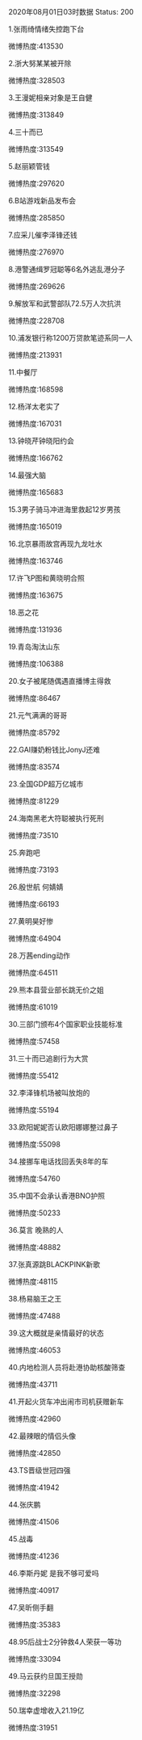 2020年08月01日03时数据
Status: 200

1.张雨绮情绪失控跑下台

微博热度:413530

2.浙大努某某被开除

微博热度:328503

3.王漫妮相亲对象是王自健

微博热度:313849

4.三十而已

微博热度:313549

5.赵丽颖管钱

微博热度:297620

6.B站游戏新品发布会

微博热度:285850

7.应采儿催李泽锋还钱

微博热度:276970

8.港警通缉罗冠聪等6名外逃乱港分子

微博热度:269626

9.解放军和武警部队72.5万人次抗洪

微博热度:228708

10.浦发银行称1200万贷款笔迹系同一人

微博热度:213931

11.中餐厅

微博热度:168598

12.杨洋太老实了

微博热度:167031

13.钟晓芹钟晓阳约会

微博热度:166762

14.最强大脑

微博热度:165683

15.3男子骑马冲进海里救起12岁男孩

微博热度:165019

16.北京暴雨故宫再现九龙吐水

微博热度:163746

17.许飞P图和黄晓明合照

微博热度:163675

18.恶之花

微博热度:131936

19.青岛淘汰山东

微博热度:106388

20.女子被尾随偶遇直播博主得救

微博热度:86467

21.元气满满的哥哥

微博热度:85792

22.GAI赚奶粉钱比JonyJ还难

微博热度:83574

23.全国GDP超万亿城市

微博热度:81229

24.海南黑老大符聪被执行死刑

微博热度:73510

25.奔跑吧

微博热度:73193

26.殷世航 何婧婧

微博热度:66193

27.黄明昊好惨

微博热度:64904

28.万茜ending动作

微博热度:64511

29.熊本县营业部长跳无价之姐

微博热度:61019

30.三部门颁布4个国家职业技能标准

微博热度:57458

31.三十而已追剧行为大赏

微博热度:55412

32.李泽锋机场被叫放炮的

微博热度:55194

33.欧阳妮妮否认欧阳娜娜整过鼻子

微博热度:55098

34.接挪车电话找回丢失8年的车

微博热度:54760

35.中国不会承认香港BNO护照

微博热度:50233

36.莫言 晚熟的人

微博热度:48882

37.张真源跳BLACKPINK新歌

微博热度:48115

38.杨易脑王之王

微博热度:47488

39.这大概就是亲情最好的状态

微博热度:46053

40.内地检测人员将赴港协助核酸筛查

微博热度:43711

41.开起火货车冲出闹市司机获赠新车

微博热度:42960

42.最辣眼的情侣头像

微博热度:42850

43.TS晋级世冠四强

微博热度:41942

44.张庆鹏

微博热度:41506

45.战毒

微博热度:41236

46.李斯丹妮 是我不够可爱吗

微博热度:40917

47.吴昕侧手翻

微博热度:35383

48.95后战士2分钟救4人荣获一等功

微博热度:33094

49.马云获约旦国王授勋

微博热度:32298

50.瑞幸虚增收入21.19亿

微博热度:31951

